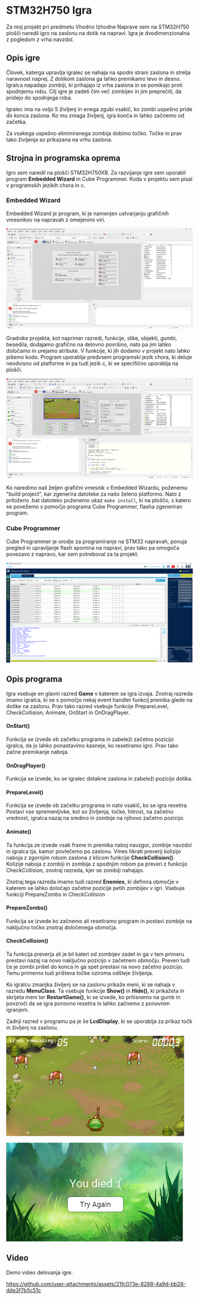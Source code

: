 # STM32H750 Igra
Za moj projekt pri predmetu Vhodno Izhodne Naprave sem na STM32H750 plošči naredil igro na zaslonu na dotik na napravi. Igra je dvodimenzionalna z pogledom z vrha navzdol.

## Opis igre

Človek, katerga upravlja igralec se nahaja na spodni strani zaslona in strelja naravnost naprej. Z dotikom zaslona ga lahko premikamo levo in desno.
Igralca napadajo zombiji, ki prihajajo iz vrha zaslona in se pomikajo proti spodnjemu robu.
Cilj igre je zadeti čim več zombijev in jim preprečiti, da pridejo do spodnjega roba.

Igralec ima na voljo 5 življenj in enega zgubi vsakič, ko zombi uspešno pride do konca zaslona.
Ko mu zmaga življenj, igra konča in lahko začnemo od začetka.

Za vsakega uspešno eliminiranega zombija dobimo točko. Točke in prav tako življenja so prikazana na vrhu zaslona.

## Strojna in programska oprema

Igro sem naredil na plošči STM32H750XB. Za razvijanje igre sem uporabil program **Embedded Wizard** in Cube Programmer. Koda v projektu sem pisal v programskih jezikih chora in c.

### Embedded Wizard

Embedded Wizard je program, ki je namenjen ustvarjanju grafičnih vmesnikov na napravah z omejenimi viri. 

![izgled programa ew](Images/image.png)

Gradnike projekta, kot naprimer razredi, funkcije, slike, objekti, gumbi, besedila, dodajamo grafično na delovno površino, nato pa jim lahko določamo in urejamo atribute. V funkcije, ki jih dodamo v projekt nato lahko pišemo kodo. Program uporablja predvsem programski jezik chora, ki deluje neodvisno od platforme in pa tudi jezik c, ki se specifično uporablja na plošči.

![igra v embedded wizardu](Images/image-1.png)

Ko naredimo naš željen grafični vmesnik v Embedded Wizardu, poženemu "build project", kar zgenerira datoteke za našo želeno platformo. Nato z priloženo .bat datoteko poženemo ukaz `make install`, ki na ploščo, s katero se povežemo s pomočjo programa Cube Programmer, flasha zgeneriran program.

### Cube Programmer

Cube Programmer je orodje za programiranje na STM32 napravah, ponuja pregled in upravljanje flash spomina na napravi, prav tako pa omogoča povezavo z napravo, kar sem potreboval za ta projekt.

![Cube Programmer](Images/image-2.png)

## Opis programa

Igra vsebuje en glavni razred **Game** v katerem se igra izvaja. Znotraj razreda imamo igralca, ki se s pomočjo nekaj event handler funkcij premika glede na dotike na zaslonu.
Prav tako razred vsebuje funkcije PrepareLevel, CheckCollision, Animate, OnStart in OnDragPlayer.

#### OnStart()

Funkcija se izvede ob začetku programa in zabeleži začetno pozicijo igralca, da jo lahko ponastavimo kasneje, ko resetiramo igro.
Prav tako začne premikanje naboja.

#### OnDragPlayer()

Funkcija se izvede, ko se igralec dotakne zaslona in zabeleži pozicijo dotika.

#### PrepareLevel()

Funkcija se izvede ob začetku programa in nato vsakič, ko se igra resetira. Postavi vse spremenljivke, kot so življenja, točke, hitrost, na začetno vrednost, igralca nazaj na sredino in zombije na njihovo začetno pozicijo.

#### Animate()

Ta funkcija ze izvede vsak frame in premika naboj navzgor, zombije navzdol in igralca tja, kamor povlečemo po zaslonu. Vmes hkrati preverji kolizijo naboja z zgornjim robom zaslona z klicom funkcije **CheckCollision()**. Kolizije naboja z zombiji in zombija z spodnjim robom pa preveri z funkcijo CheckCollision, znotraj razreda, kjer se zombiji nahajajo.

Znotraj tega razreda imamo tudi razred **Enemies**, ki definira območje v katerem se lahko določajo začetne pozicije petih zombijev v igri. Vsebuje funkciji PrepareZombs in CheckCollision

#### PrepareZombs()

Funkcija se izvede ko začnemo ali resetiramo program in postavi zombije na naključno točko znotraj določenega območja.

#### CheckCollision()

Ta funkcija preverja ali je bil kateri od zombijev zadet in ga v tem primeru prestavi nazaj na novo naključno pozicijo v začetnem območju. Preveri tudi če je zombi prišel do konca in ga spet prestavi na novo začetno pozicijo. Temu primerno tudi prišteva točke oziroma odšteje življenja.

Ko igralcu zmanjka življenj se na zaslonu prikaže meni, ki se nahaja v razredu **MenuClass**.
Ta vsebuje funkcije **Show()** in **Hide()**, ki prikažeta in skrijeta meni ter **RestartGame()**, ki se izvede, ko pritisnemo na gumb in povzroči da se igra ponovno resetira in lahko začnemo z ponovnim igranjem.

Zadnji razred v programu pa je še **LcdDisplay**, ki se uporablja za prikaz točk in življenj na zaslonu.

![končni izgled igre](Images/image-3.png)

![meni, ki se pokaže ko izgubiš](Images/image-4.png)

## Video

Demo video delovanja igre.

https://github.com/user-attachments/assets/21fc073e-8288-4a9d-bb28-dde3f7b5c51c


